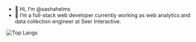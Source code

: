 - 👋 Hi, I’m @sashahelms
- 👀 I’m a full-stack web developer currently working as web analytics and data collection engineer at Seer Interactive. 

<!---
sashahelms/sashahelms is a ✨ special ✨ repository because its `README.md` (this file) appears on your GitHub profile.
You can click the Preview link to take a look at your changes.
--->
<!--- ![Sasha’s Stats](https://github-stats-nine-drab.vercel.app/api?username=sashahelms&show_icons=true) --->
![Top Langs](https://github-stats-nine-drab.vercel.app/api/top-langs/?username=sashahelms&size_weight=0.5&count_weight=0.5&layout=donut)
